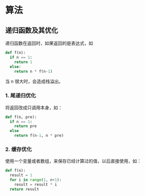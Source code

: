# 算法

## 递归函数及其优化

递归函数在返回时，如果返回的是表达式，如

```python
def f(n):
  if n == 1:
    return 1
  else:
    return n * f(n-1)
```

当 n 很大时，会造成栈溢出。

### 1. 尾递归优化

将返回改成只调用本身，如：

```python
def f(n, pre):
  if n == 1:
    return pre
  else
    return f(n-1, n * pre)
```

### 2. 缓存优化

使用一个变量或者数组，来保存已经计算过的值，以后直接使用，如：

```python
def f(n):
  result = 1
  for i in range(1, n+1):
    result = result * i
  return result
```
